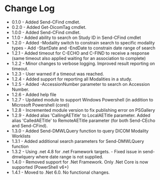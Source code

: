 # Change Log
* 0.1.0	- Added Send-CFind cmdlet.
* 0.2.0 - Added Get-DicomTag cmdlet.
* 1.0.0 - Added Send-CFind cmdlet.
* 1.1.0 - Added ability to search on Study ID in Send-CFind cmdlet
* 1.2.0 - Added -Modality switch to constrain search to specific modality types
        - Add -StartDate and -EndDate to constrain date range of search
* 1.2.1 - Added timeout for C-ECHO and C-FIND to receive a response (same timeout also applied waiting for an association to complete)
* 1.2.2 - Minor changes to verbose logging. Improved result reporting on timeout. 
* 1.2.3 - User warned if a timeout was reached.
* 1.2.4 - Added support for reporting all Modalities in a study.  
* 1.2.5 - Added -AccessionNumber parameter to search on Accession Number.
* 1.2.6 - Added help file
* 1.2.7 - Updated module to support Windows Powershell (in addition to Microsoft Powershell (core))
* 1.2.8 - Incremented module version to fix publishing error on PSGallery
* 1.2.9 - Added alias 'CallingAETitle' to LocalAETitle parameter. Added alias 'CalledAETitle' to RemoteAETitle parameter  (for both Send-CEcho and Send-CFind).
* 1.3.0 - Added Send-DMWLQuery function to query DICOM Modality Worklists
* 1.3.1 - Added additional search parameters for Send-DMWLQuery function
* 1.3.2 - Using .net 4.8 for .net Framework targets. 
        - Fixed issue in send-dmwlquery where date range is not supplied.
* 1.4.0 - Removed support for .Net Framework. Only .Net Core is now supported (PowerShell v6+)          
* 1.4.1 - Moved to .Net 6.0. No functional changes. 